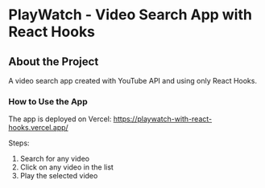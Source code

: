 # PlayWatch - Video Search App with React Hooks

## About the Project

A video search app created with YouTube API and using only React Hooks.

### How to Use the App

The app is deployed on Vercel: https://playwatch-with-react-hooks.vercel.app/

Steps:

1. Search for any video
2. Click on any video in the list
3. Play the selected video
